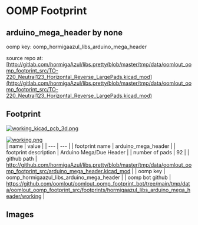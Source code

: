 # OOMP Footprint  
## arduino_mega_header  by none  
  
oomp key: oomp_hormigaazul_libs_arduino_mega_header  
  
source repo at: [http://gitlab.com/hormigaAzul/libs.pretty/blob/master/tmp/data/oomlout_oomp_footprint_src/TO-220_Neutral123_Horizontal_Reverse_LargePads.kicad_mod](http://gitlab.com/hormigaAzul/libs.pretty/blob/master/tmp/data/oomlout_oomp_footprint_src/TO-220_Neutral123_Horizontal_Reverse_LargePads.kicad_mod)  
## Footprint  
  
[![working_kicad_pcb_3d.png](working_kicad_pcb_3d_600.png)](working_kicad_pcb_3d.png)  
  
[![working.png](working_600.png)](working.png)  
| name | value | 
| --- | --- | 
| footprint name | arduino_mega_header | 
| footprint description | Arduino Mega/Due Header | 
| number of pads | 92 | 
| github path | http://github.com/hormigaAzul/libs.pretty/blob/master/tmp/data/oomlout_oomp_footprint_src/arduino_mega_header.kicad_mod | 
| oomp key | oomp_hormigaazul_libs_arduino_mega_header | 
| oomp bot github | https://github.com/oomlout/oomlout_oomp_footprint_bot/tree/main/tmp/data/oomlout_oomp_footprint_src/footprints/hormigaazul_libs_arduino_mega_header/working | 
## Images  
